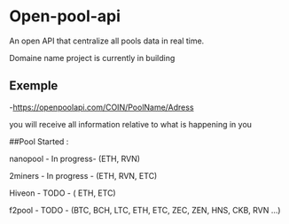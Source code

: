 # Open-pool-api
An open API that centralize all pools data in real time.

Domaine name
project is currently in building


## Exemple
-https://openpoolapi.com/COIN/PoolName/Adress


 you will receive all information relative to what is happening in you


##Pool Started :

nanopool - In progress- (ETH, RVN)

2miners - In progress - (ETH, RVN, ETC)

Hiveon - TODO - ( ETH, ETC)

f2pool - TODO - (BTC, BCH, LTC, ETH, ETC, ZEC, ZEN, HNS, CKB, RVN ...)
